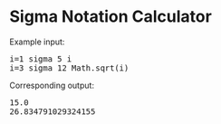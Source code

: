 # Sigma Notation Calculator

Example input:
<pre>
i=1 sigma 5 i
i=3 sigma 12 Math.sqrt(i)
</pre>

Corresponding output:
<pre>
15.0
26.834791029324155
</pre>
